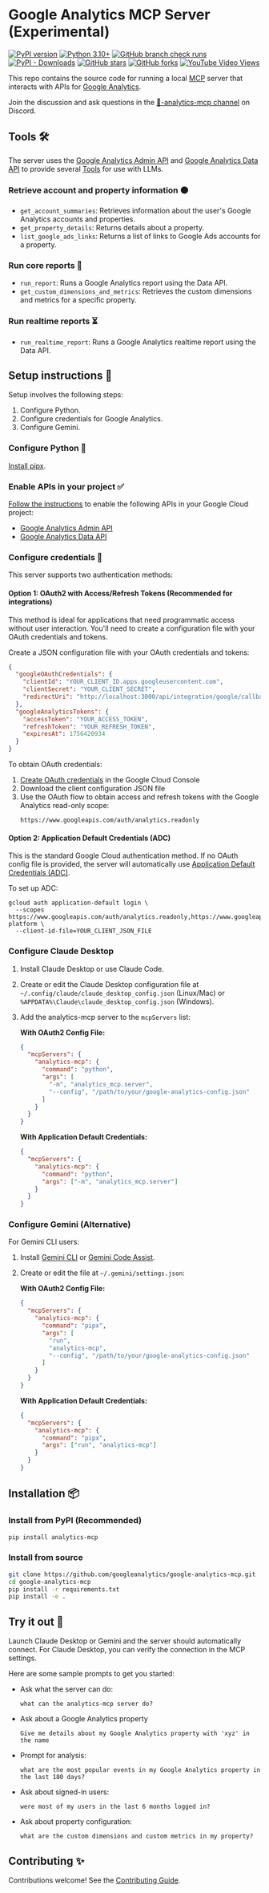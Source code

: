 # Google Analytics MCP Server (Experimental)


[![PyPI version](https://img.shields.io/pypi/v/analytics-mcp.svg)](https://pypi.org/project/analytics-mcp/)
[![Python 3.10+](https://img.shields.io/badge/python-3.10+-blue.svg)](https://www.python.org/downloads/)
[![GitHub branch check runs](https://img.shields.io/github/check-runs/googleanalytics/google-analytics-mcp/main)](https://github.com/googleanalytics/google-analytics-mcp/actions?query=branch%3Amain++)
[![PyPI - Downloads](https://img.shields.io/pypi/dm/analytics-mcp)](https://pypi.org/project/analytics-mcp/)
[![GitHub stars](https://img.shields.io/github/stars/googleanalytics/google-analytics-mcp?style=social)](https://github.com/googleanalytics/google-analytics-mcp/stargazers)
[![GitHub forks](https://img.shields.io/github/forks/googleanalytics/google-analytics-mcp?style=social)](https://github.com/googleanalytics/google-analytics-mcp/network/members)
[![YouTube Video Views](https://img.shields.io/youtube/views/PT4wGPxWiRQ)](https://www.youtube.com/watch?v=PT4wGPxWiRQ)

This repo contains the source code for running a local
[MCP](https://modelcontextprotocol.io) server that interacts with APIs for
[Google Analytics](https://support.google.com/analytics).

Join the discussion and ask questions in the
[🤖-analytics-mcp channel](https://discord.com/channels/971845904002871346/1398002598665257060)
on Discord.

## Tools 🛠️

The server uses the
[Google Analytics Admin API](https://developers.google.com/analytics/devguides/config/admin/v1)
and
[Google Analytics Data API](https://developers.google.com/analytics/devguides/reporting/data/v1)
to provide several
[Tools](https://modelcontextprotocol.io/docs/concepts/tools) for use with LLMs.

### Retrieve account and property information 🟠

- `get_account_summaries`: Retrieves information about the user's Google
  Analytics accounts and properties.
- `get_property_details`: Returns details about a property.
- `list_google_ads_links`: Returns a list of links to Google Ads accounts for
  a property.

### Run core reports 📙

- `run_report`: Runs a Google Analytics report using the Data API.
- `get_custom_dimensions_and_metrics`: Retrieves the custom dimensions and
  metrics for a specific property.

### Run realtime reports ⏳

- `run_realtime_report`: Runs a Google Analytics realtime report using the
  Data API.

## Setup instructions 🔧

Setup involves the following steps:

1.  Configure Python.
1.  Configure credentials for Google Analytics.
1.  Configure Gemini.

### Configure Python 🐍

[Install pipx](https://pipx.pypa.io/stable/#install-pipx).

### Enable APIs in your project ✅

[Follow the instructions](https://support.google.com/googleapi/answer/6158841)
to enable the following APIs in your Google Cloud project:

* [Google Analytics Admin API](https://console.cloud.google.com/apis/library/analyticsadmin.googleapis.com)
* [Google Analytics Data API](https://console.cloud.google.com/apis/library/analyticsdata.googleapis.com)

### Configure credentials 🔑

This server supports two authentication methods:

#### Option 1: OAuth2 with Access/Refresh Tokens (Recommended for integrations)

This method is ideal for applications that need programmatic access without user interaction. You'll need to create a configuration file with your OAuth credentials and tokens.

Create a JSON configuration file with your OAuth credentials and tokens:

```json
{
  "googleOAuthCredentials": {
    "clientId": "YOUR_CLIENT_ID.apps.googleusercontent.com",
    "clientSecret": "YOUR_CLIENT_SECRET",
    "redirectUri": "http://localhost:3000/api/integration/google/callback"
  },
  "googleAnalyticsTokens": {
    "accessToken": "YOUR_ACCESS_TOKEN",
    "refreshToken": "YOUR_REFRESH_TOKEN",
    "expiresAt": 1756420934
  }
}
```

To obtain OAuth credentials:

1. [Create OAuth credentials](https://support.google.com/cloud/answer/15549257) in the Google Cloud Console
2. Download the client configuration JSON file
3. Use the OAuth flow to obtain access and refresh tokens with the Google Analytics read-only scope:
   ```
   https://www.googleapis.com/auth/analytics.readonly
   ```

#### Option 2: Application Default Credentials (ADC)

This is the standard Google Cloud authentication method. If no OAuth config file is provided, the server will automatically use [Application Default Credentials (ADC)](https://cloud.google.com/docs/authentication/provide-credentials-adc).

To set up ADC:

```shell
gcloud auth application-default login \
  --scopes https://www.googleapis.com/auth/analytics.readonly,https://www.googleapis.com/auth/cloud-platform \
  --client-id-file=YOUR_CLIENT_JSON_FILE
```

### Configure Claude Desktop

1.  Install Claude Desktop or use Claude Code.

2.  Create or edit the Claude Desktop configuration file at `~/.config/claude/claude_desktop_config.json` (Linux/Mac) or `%APPDATA%\Claude\claude_desktop_config.json` (Windows).

3.  Add the analytics-mcp server to the `mcpServers` list:

    **With OAuth2 Config File:**
    ```json
    {
      "mcpServers": {
        "analytics-mcp": {
          "command": "python",
          "args": [
            "-m", "analytics_mcp.server",
            "--config", "/path/to/your/google-analytics-config.json"
          ]
        }
      }
    }
    ```

    **With Application Default Credentials:**
    ```json
    {
      "mcpServers": {
        "analytics-mcp": {
          "command": "python",
          "args": ["-m", "analytics_mcp.server"]
        }
      }
    }
    ```

### Configure Gemini (Alternative)

For Gemini CLI users:

1.  Install [Gemini CLI](https://github.com/google-gemini/gemini-cli/blob/main/docs/cli/index.md) or [Gemini Code Assist](https://marketplace.visualstudio.com/items?itemName=Google.geminicodeassist).

2.  Create or edit the file at `~/.gemini/settings.json`:

    **With OAuth2 Config File:**
    ```json
    {
      "mcpServers": {
        "analytics-mcp": {
          "command": "pipx",
          "args": [
            "run",
            "analytics-mcp",
            "--config", "/path/to/your/google-analytics-config.json"
          ]
        }
      }
    }
    ```

    **With Application Default Credentials:**
    ```json
    {
      "mcpServers": {
        "analytics-mcp": {
          "command": "pipx",
          "args": ["run", "analytics-mcp"]
        }
      }
    }
    ```

## Installation 📦

### Install from PyPI (Recommended)

```bash
pip install analytics-mcp
```

### Install from source

```bash
git clone https://github.com/googleanalytics/google-analytics-mcp.git
cd google-analytics-mcp
pip install -r requirements.txt
pip install -e .
```

## Try it out 🥼

Launch Claude Desktop or Gemini and the server should automatically connect. For Claude Desktop, you can verify the connection in the MCP settings.

Here are some sample prompts to get you started:

- Ask what the server can do:

  ```
  what can the analytics-mcp server do?
  ```

- Ask about a Google Analytics property

  ```
  Give me details about my Google Analytics property with 'xyz' in the name
  ```

- Prompt for analysis:

  ```
  what are the most popular events in my Google Analytics property in the last 180 days?
  ```

- Ask about signed-in users:

  ```
  were most of my users in the last 6 months logged in?
  ```

- Ask about property configuration:

  ```
  what are the custom dimensions and custom metrics in my property?
  ```

## Contributing ✨

Contributions welcome! See the [Contributing Guide](CONTRIBUTING.md).
